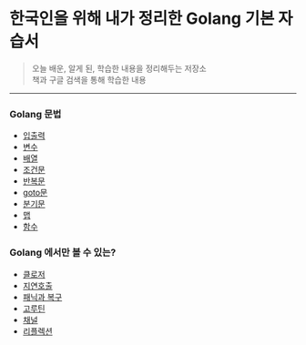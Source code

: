 # 한국인을 위해 내가 정리한 Golang 기본 자습서
>오늘 배운, 알게 된, 학습한 내용을 정리해두는 저장소  
>책과 구글 검색을 통해 학습한 내용

----------------------------------------------------------------------------------------------------------------------
### Golang 문법
* [입출력](https://github.com/lemondkel/GolangTrainingKOR/tree/master/02_%EA%B0%84%EB%8B%A8%ED%95%9C_%EC%98%88%EC%A0%9C/03_%EC%8B%9C%ED%97%98%EC%84%B1%EC%A0%81_%EC%B6%9C%EB%A0%A5)
* [변수](https://github.com/lemondkel/GolangTrainingKOR/tree/master/01_%EC%8B%9C%EC%9E%91/02_%EB%B3%80%EC%88%98)
* [배열](https://github.com/lemondkel/GolangTrainingKOR/tree/master/01_%EC%8B%9C%EC%9E%91/08_%EB%B0%B0%EC%97%B4)
* [조건문](https://github.com/lemondkel/GolangTrainingKOR/tree/master/01_%EC%8B%9C%EC%9E%91/04_%EC%A1%B0%EA%B1%B4%EB%AC%B8)
* [반복문](https://github.com/lemondkel/GolangTrainingKOR/tree/master/01_%EC%8B%9C%EC%9E%91/05_%EB%B0%98%EB%B3%B5%EB%AC%B8)
* [goto문](https://github.com/lemondkel/GolangTrainingKOR/tree/master/01_%EC%8B%9C%EC%9E%91/06_goto%EB%AC%B8)
* [분기문](https://github.com/lemondkel/GolangTrainingKOR/tree/master/01_%EC%8B%9C%EC%9E%91/07_%EB%B6%84%EA%B8%B0%EB%AC%B8)
* [맵](https://github.com/lemondkel/GolangTrainingKOR/tree/master/01_%EC%8B%9C%EC%9E%91/10_%EB%A7%B5)
* [함수](https://github.com/lemondkel/GolangTrainingKOR/tree/master/01_%EC%8B%9C%EC%9E%91/11_%ED%95%A8%EC%88%98)
 
### Golang 에서만 볼 수 있는?
* [클로저](https://github.com/lemondkel/GolangTrainingKOR/tree/master/01_%EC%8B%9C%EC%9E%91/12_%ED%81%B4%EB%A1%9C%EC%A0%80)
* [지연호출](https://github.com/lemondkel/GolangTrainingKOR/tree/master/01_%EC%8B%9C%EC%9E%91/13_%EC%A7%80%EC%97%B0%ED%98%B8%EC%B6%9C)
* [패닉과 복구](https://github.com/lemondkel/GolangTrainingKOR/tree/master/01_%EC%8B%9C%EC%9E%91/14_%ED%8C%A8%EB%8B%89_%EB%B3%B5%EA%B5%AC)
* [고루틴](https://github.com/lemondkel/GolangTrainingKOR/tree/master/01_%EC%8B%9C%EC%9E%91/18_%EA%B3%A0%EB%A3%A8%ED%8B%B4)
* [채널](https://github.com/lemondkel/GolangTrainingKOR/tree/master/01_%EC%8B%9C%EC%9E%91/19_%EC%B1%84%EB%84%90)
* [리플렉션](https://github.com/lemondkel/GolangTrainingKOR/tree/master/01_%EC%8B%9C%EC%9E%91/20_%EB%A6%AC%ED%94%8C%EB%A0%89%EC%85%98)

